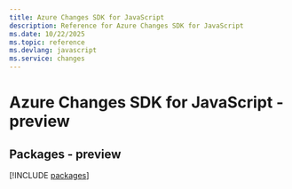 ```yaml
---
title: Azure Changes SDK for JavaScript
description: Reference for Azure Changes SDK for JavaScript
ms.date: 10/22/2025
ms.topic: reference
ms.devlang: javascript
ms.service: changes
---
```

# Azure Changes SDK for JavaScript - preview
## Packages - preview
[!INCLUDE [packages](changes-index.md)]